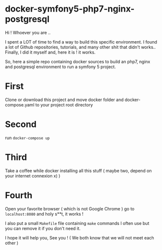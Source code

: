 # docker-symfony5-php7-nginx-postgresql

Hi ! Whoever you are ..

I spent a LOT of time to find a way to build this specific environment. I found a lot of Github repositories, tutorials, and many other shit that didn't works..
Finally, I did it myself and, here it is ! it works.

So, here a simple repo containing docker sources to build an php7, nginx and postgresql environment to run a symfony 5 project.

# First
Clone or download this project and move docker folder and docker-compose.yaml to your project root directory

# Second
run `docker-compose up`

# Third
Take a coffee while docker installing all this stuff ( maybe two, depend on your internet connexion x) )

# Fourth
Open your favorite browser ( which is not Google Chrome ) go to `localhost:8080` and holy s**t, it works !


I also put a small `Makefile` file containing `make` commands I often use but you can remove it if you don't need it.

I hope it will help you, See you ! ( We both know that we will not meet each other )
